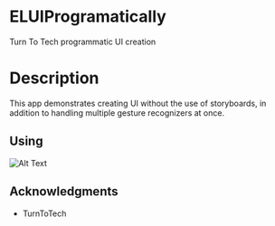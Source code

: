 # ELUIProgramatically
Turn To Tech programmatic UI creation

# Description

This app demonstrates creating UI without the use of storyboards, in addition to handling multiple gesture recognizers at once.

## Using

![Alt Text](https://github.com/EduardLev/UIProgramatically/raw/master/ELUIProgramaticallyTTT.gif)

## Acknowledgments

* TurnToTech

